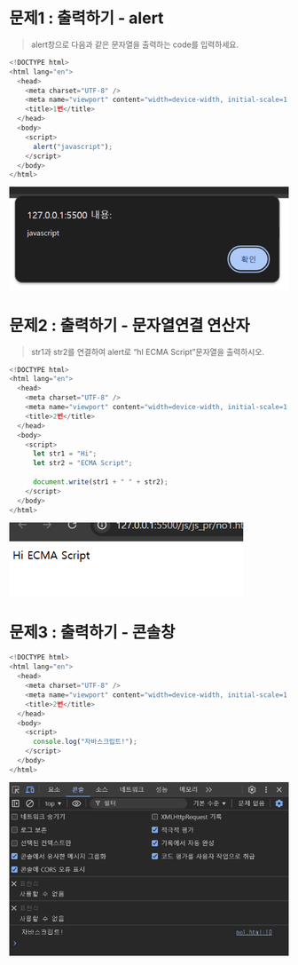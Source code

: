 # 문제1 : 출력하기 - alert

> alert창으로 다음과 같은 문자열을 출력하는 code를 입력하세요.

```javascript
<!DOCTYPE html>
<html lang="en">
  <head>
    <meta charset="UTF-8" />
    <meta name="viewport" content="width=device-width, initial-scale=1.0" />
    <title>1번</title>
  </head>
  <body>
    <script>
      alert("javascript");
    </script>
  </body>
</html>
```

![alt text](1.png)

# 문제2 : 출력하기 - 문자열연결 연산자

> str1과 str2를 연결하여 alert로 “hI ECMA Script”문자열을 출력하시오.

```javascript
<!DOCTYPE html>
<html lang="en">
  <head>
    <meta charset="UTF-8" />
    <meta name="viewport" content="width=device-width, initial-scale=1.0" />
    <title>2번</title>
  </head>
  <body>
    <script>
      let str1 = "Hi";
      let str2 = "ECMA Script";

      document.write(str1 + " " + str2);
    </script>
  </body>
</html>
```

![alt text](2.png)

# 문제3 : 출력하기 - 콘솔창

```javascript
<!DOCTYPE html>
<html lang="en">
  <head>
    <meta charset="UTF-8" />
    <meta name="viewport" content="width=device-width, initial-scale=1.0" />
    <title>2번</title>
  </head>
  <body>
    <script>
      console.log("자바스크립트!");
    </script>
  </body>
</html>
```

![alt text](3.png)
